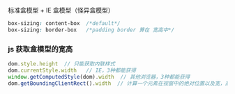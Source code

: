 标准盒模型 + IE 盒模型（怪异盒模型）

```css
box-sizing: content-box  /*default*/
box-sizing: border-box   /*padding border 算在 宽高中*/
```

### js 获取盒模型的宽高

```javascript
dom.style.height  // 只能获取内联样式
dom.currentStyle.width   // IE，3种都能获得
window.getComputedStyle(dom).width  // 其他浏览器，3种都能获得
dom.getBoundingClientRect().width  // 计算一个元素在视窗中的绝对位置以及宽，高。
```
